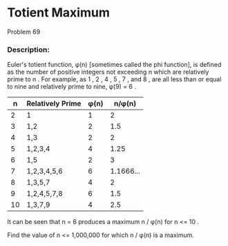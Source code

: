 # Totient Maximum
Problem 69
### Description:
Euler's totient function, φ(n)
 [sometimes called the phi function], is defined as the number of positive integers not exceeding n
 which are relatively prime to n
. For example, as 1
, 2
, 4
, 5
, 7
, and 8
, are all less than or equal to nine and relatively prime to nine, φ(9) = 6
.

| n | Relatively Prime | φ(n) | n/φ(n) |
|---|------------------|------|--------|
| 2 | 1 | 1 | 2 |
| 3 | 1,2 | 2 | 1.5 |
| 4 | 1,3 | 2 | 2 |
| 5 | 1,2,3,4 | 4 | 1.25 |
| 6 | 1,5 | 2 | 3 |
| 7 | 1,2,3,4,5,6 | 6 | 1.1666... |
| 8 | 1,3,5,7 | 4 | 2 |
| 9 | 1,2,4,5,7,8 | 6 | 1.5 |
| 10 | 1,3,7,9 | 4 | 2.5 |


It can be seen that n = 6
 produces a maximum n / φ(n)
 for n <= 10
.

Find the value of n <= 1,000,000
 for which n / φ(n)
 is a maximum.